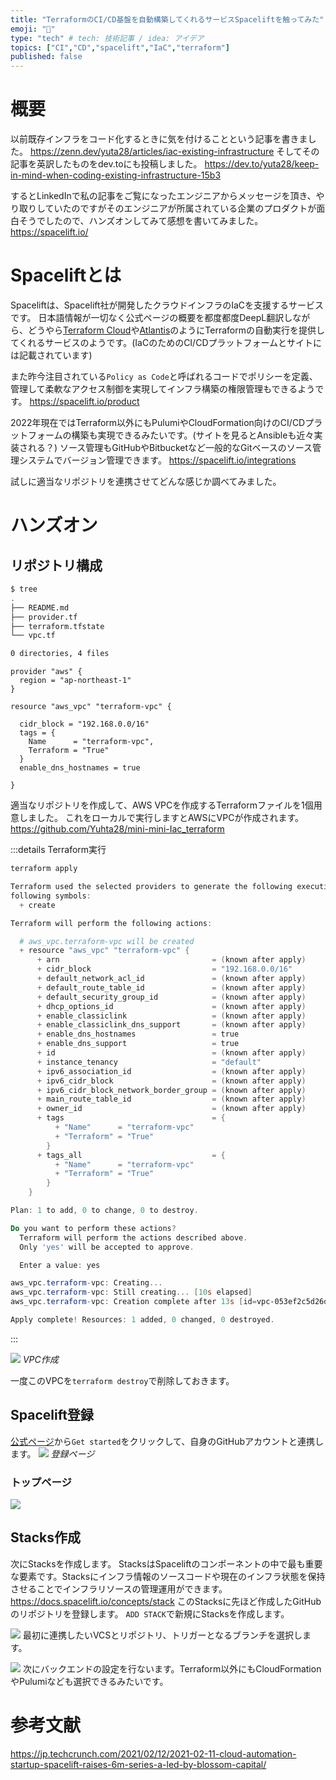 ```yaml
---
title: "TerraformのCI/CD基盤を自動構築してくれるサービスSpaceliftを触ってみた"
emoji: "🐁"
type: "tech" # tech: 技術記事 / idea: アイデア
topics: ["CI","CD","spacelift","IaC","terraform"]
published: false
---
```


# 概要
以前既存インフラをコード化するときに気を付けることという記事を書きました。
https://zenn.dev/yuta28/articles/iac-existing-infrastructure
そしてその記事を英訳したものをdev.toにも投稿しました。
https://dev.to/yuta28/keep-in-mind-when-coding-existing-infrastructure-15b3

するとLinkedInで私の記事をご覧になったエンジニアからメッセージを頂き、やり取りしていたのですがそのエンジニアが所属されている企業のプロダクトが面白そうでしたので、ハンズオンしてみて感想を書いてみました。
https://spacelift.io/

# Spaceliftとは
Spaceliftは、Spacelift社が開発したクラウドインフラのIaCを支援するサービスです。
日本語情報が一切なく公式ページの概要を都度都度DeepL翻訳しながら、どうやら[Terraform Cloud](https://cloud.hashicorp.com/products/terraform)や[Atlantis](https://www.runatlantis.io/)のようにTerraformの自動実行を提供してくれるサービスのようです。(IaCのためのCI/CDプラットフォームとサイトには記載されています)

また昨今注目されている`Policy as Code`と呼ばれるコードでポリシーを定義、管理して柔軟なアクセス制御を実現してインフラ構築の権限管理もできるようです。
https://spacelift.io/product

2022年現在ではTerraform以外にもPulumiやCloudFormation向けのCI/CDプラットフォームの構築も実現できるみたいです。(サイトを見るとAnsibleも近々実装される？)
ソース管理もGitHubやBitbucketなど一般的なGitベースのソース管理システムでバージョン管理できます。
https://spacelift.io/integrations

試しに適当なリポジトリを連携させてどんな感じか調べてみました。

# ハンズオン

## リポジトリ構成

```bash
$ tree
.
├── README.md
├── provider.tf
├── terraform.tfstate
└── vpc.tf

0 directories, 4 files
```

```hcl: provider.tf
provider "aws" {
  region = "ap-northeast-1"
}
```

```hcl: vpc.tf
resource "aws_vpc" "terraform-vpc" {

  cidr_block = "192.168.0.0/16"
  tags = {
    Name      = "terraform-vpc",
    Terraform = "True"
  }
  enable_dns_hostnames = true

}
```

適当なリポジトリを作成して、AWS VPCを作成するTerraformファイルを1個用意しました。
これをローカルで実行しますとAWSにVPCが作成されます。
https://github.com/Yuhta28/mini-mini-Iac_terraform

:::details Terraform実行

```powershell
terraform apply

Terraform used the selected providers to generate the following execution plan. Resource actions are indicated with the
following symbols:
  + create

Terraform will perform the following actions:

  # aws_vpc.terraform-vpc will be created
  + resource "aws_vpc" "terraform-vpc" {
      + arn                                  = (known after apply)
      + cidr_block                           = "192.168.0.0/16"
      + default_network_acl_id               = (known after apply)
      + default_route_table_id               = (known after apply)
      + default_security_group_id            = (known after apply)
      + dhcp_options_id                      = (known after apply)
      + enable_classiclink                   = (known after apply)
      + enable_classiclink_dns_support       = (known after apply)
      + enable_dns_hostnames                 = true
      + enable_dns_support                   = true
      + id                                   = (known after apply)
      + instance_tenancy                     = "default"
      + ipv6_association_id                  = (known after apply)
      + ipv6_cidr_block                      = (known after apply)
      + ipv6_cidr_block_network_border_group = (known after apply)
      + main_route_table_id                  = (known after apply)
      + owner_id                             = (known after apply)
      + tags                                 = {
          + "Name"      = "terraform-vpc"
          + "Terraform" = "True"
        }
      + tags_all                             = {
          + "Name"      = "terraform-vpc"
          + "Terraform" = "True"
        }
    }

Plan: 1 to add, 0 to change, 0 to destroy.

Do you want to perform these actions?
  Terraform will perform the actions described above.
  Only 'yes' will be accepted to approve.

  Enter a value: yes

aws_vpc.terraform-vpc: Creating...
aws_vpc.terraform-vpc: Still creating... [10s elapsed]
aws_vpc.terraform-vpc: Creation complete after 13s [id=vpc-053ef2c5d26d2052a]

Apply complete! Resources: 1 added, 0 changed, 0 destroyed.
```

:::

![](/images/spacelift-tutorial/image1.png)
*VPC作成*

一度このVPCを`terraform destroy`で削除しておきます。

## Spacelift登録
[公式ページ](https://spacelift.io/)から`Get started`をクリックして、自身のGitHubアカウントと連携します。
![](/images/spacelift-tutorial/image2.png)
*登録ページ*

### トップページ
![](/images/spacelift-tutorial/image3.png)

## Stacks作成
次にStacksを作成します。
StacksはSpaceliftのコンポーネントの中で最も重要な要素です。Stacksにインフラ情報のソースコードや現在のインフラ状態を保持させることでインフラリソースの管理運用ができます。
https://docs.spacelift.io/concepts/stack
このStacksに先ほど作成したGitHubのリポジトリを登録します。
`ADD STACK`で新規にStacksを作成します。

![](/images/spacelift-tutorial/image4.png)
最初に連携したいVCSとリポジトリ、トリガーとなるブランチを選択します。

![](/images/spacelift-tutorial/image5.png)
次にバックエンドの設定を行ないます。Terraform以外にもCloudFormationやPulumiなども選択できるみたいです。
# 参考文献
https://jp.techcrunch.com/2021/02/12/2021-02-11-cloud-automation-startup-spacelift-raises-6m-series-a-led-by-blossom-capital/